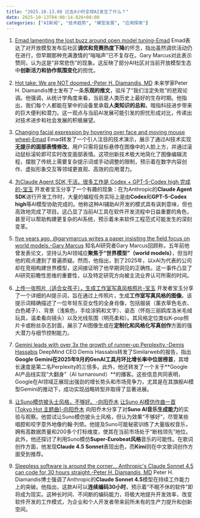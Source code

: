 ```yaml
---
title: "2025.10.13.00 过去4小时全球AI发生了什么？"
date: 2025-10-13T04:00:14.026+08:00
categories: ["AI新闻", "技术趋势", "模型发展", "应用探索"]
---
```


1.  [Emad lamenting the lost buzz around open model tuning-Emad](https://x.com/EMostaque/status/1977454570818392379)
    Emad表达了对开放模型发布后社区**调优和竞赛热度下降**的怀念，指出虽然调优活动仍在进行，但早期那种充满激情的“嗡嗡声”已不复存在。Gary Marcus对此表示赞同，认为这是“非常悲伤”的现象。这反映了部分AI社区对当前开放模型生态中**创新活力和协作氛围变化**的担忧。

2.  [Hot take: We are NOT doomed.-Peter H. Diamandis, MD](https://x.com/PeterDiamandis/status/1977449577255973215)
    未来学家Peter H. Diamandis博士发布了一条**乐观的推文**，驳斥了“我们注定失败”的悲观论调。他强调，从统计学角度来看，当前是人类历史上最好的生存时期。他指出，我们每个人都能在掌中的设备里承载**人类知识的总和**，暗指科技进步带来的巨大便利和潜力。这一观点与当前AI发展可能引发的担忧形成对比，传递出对技术进步和社会发展的积极展望。

3.  [Changing facial expression by hovering over face and moving mouse wheel-Emad](https://x.com/EMostaque/status/1977435814674993164)
    Emad转发了一个引人注目的技术演示，展示了通过AI技术实现**无提示的面部表情修改**。用户只需将鼠标悬停在图像中的人脸上方，并通过滚动鼠标滚轮即可实时改变面部表情。这项创新技术极大地简化了图像编辑流程，摆脱了传统上需要复杂提示词或手动调整的限制，预示着在数字内容创作、虚拟形象交互等领域更直观、高效的应用潜力。

4.  [为Claude Agent SDK 干活，很多工作是 Codex + GPT-5-Codex high 完成的-宝玉](https://x.com/dotey/status/1977431486820491438)
    开发者宝玉分享了一个有趣的现象：在为Anthropic的**Claude Agent SDK**进行开发工作时，大量的编程任务实际上是由**Codex**和**GPT-5-Codex high**等AI模型协助完成的。他称这种AI辅助AI开发的模式具有讽刺意味，但也高效地完成了项目。这凸显了当前AI工具在软件开发流程中日益重要的角色，甚至可以帮助构建更复杂的AI系统，预示着未来软件工程范式可能发生的深刻变革。

5.  [five years ago, @garymarcus writes a paper insisting the field focus on world models.-Gary Marcus](https://x.com/GaryMarcus/status/1977425922048582059)
    知名AI研究者Gary Marcus回顾称，五年前他曾发表论文，坚持认为AI领域应**聚焦于“世界模型”（world models）**，但当时他的观点遭到了普遍质疑。然而，他指出，到了2025年，以xAI为代表的公司却在竞相构建世界模型，这间接证明了他早期洞见的正确性。这一事件凸显了AI研究前瞻性思维的重要性，以及特定研究方向被主流业界认可所需的时间。

6.  [上传一张照片（适合女孩子），生成工作室写真风格照片-宝玉](https://x.com/dotey/status/1977424494693151186)
    开发者宝玉分享了一个详细的AI提示词，旨在通过上传照片，生成**工作室写真风格的图像**。该提示词精确描述了一位年轻东亚女性的全身肖像，包括服装（薰衣草色毛衣、白色裙子）、背景（浅紫色，手绘涂鸦和文字）、姿态（怀抱三丽鸥库洛米毛绒玩具，温柔看向镜头）以及光线氛围（明亮柔和）。其风格定位类似K-pop照片卡或粉丝杂志封面，展示了AI图像生成在**定制化和风格化写真创作**方面的强大潜力与细节控制能力。

7.  [Gemini leads with over 3x the growth of runner-up Perplexity.-Demis Hassabis](https://x.com/demishassabis/status/1977416245730546077)
    DeepMind CEO Demis Hassabis转发了Similarweb的报告，指出**Google Gemini在2025年9月的GenAI工具月环比增长率中位居榜首**，其增长速度是第二名Perplexity的三倍多。此外，他还转发了一个关于**Google AI产品线实现“大翻身”（AI turnaround）**的播客。这些信息共同表明，Google在AI领域正展现出强劲的增长势头和市场竞争力，尤其是在其旗舰AI模型Gemini的推动下，成功实现战略转型并取得了显著进展。

8.  [让Suno模仿披头士风格，不够好。-向阳乔木](https://x.com/vista8/status/1977408694599237773)
    [让Suno AI模仿作曲一首 [Tokyo Hot 主题曲]-向阳乔木](https://x.com/vista8/status/1977404885940469993)
    向阳乔木分享了对**Suno AI音乐生成能力**的实验与观察。他尝试让Suno模仿披头士风格，但认为效果“不够好”，尽管某些唱腔和咬字意外地像约翰·列侬。他提及Suno可能秘密训练了大量版权音乐，拥有高数据质量和200多个打标维度，使其在当前市场处于“断档领先”地位。此外，他还探讨了利用Suno模仿**Super-Eurobeat风格**音乐的可能性。在歌词创作方面，他发现**Claude 4.5 Sonnet**表现出色，而**Kimi**则在中文歌词创作方面受到推荐。

9.  [Sleepless software is around the corner... Anthropic's Claude Sonnet 4.5 can code for 30 hours straight.-Peter H. Diamandis, MD](https://x.com/PeterDiamandis/status/1977404359035007053)
    Peter H. Diamandis博士强调了Anthropic的**Claude Sonnet 4.5**模型在持续工作能力上的突破。他指出，这款AI可以**连续编码30小时**，预示着“不眠不休的软件”即将成为现实。这种长时间、不间断的编码能力，将极大地提升开发效率，改变软件开发的工作模式，为企业和个人开发者带来前所未有的生产力提升和创新空间。